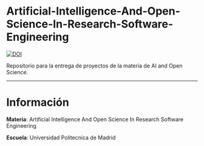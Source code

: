 # Artificial-Intelligence-And-Open-Science-In-Research-Software-Engineering
[![DOI](https://zenodo.org/badge/597722448.svg)](https://zenodo.org/badge/latestdoi/597722448)


Repositorio para la entrega de proyectos de la materia de AI and Open Science.

***

# Información

**Materia**: Artificial Intelligence And Open Science In Research Software Engineering

**Escuela**: Universidad Politecnica de Madrid
